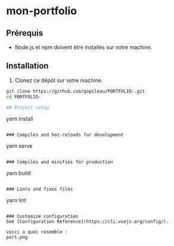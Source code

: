# mon-portfolio

## Prérequis
- Node.js et npm doivent être installés sur votre machine.

## Installation
1. Clonez ce dépôt sur votre machine.
```bash
git clone https://github.com/gopileau/PORTFOLIO-.git
cd PORTFOLIO-

## Project setup
```
yarn install
```

### Compiles and hot-reloads for development
```
yarn serve
```

### Compiles and minifies for production
```
yarn build
```

### Lints and fixes files
```
yarn lint
```

### Customize configuration
See [Configuration Reference](https://cli.vuejs.org/config/).

voici a quoi resemble : 
port.png 
